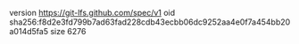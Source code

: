 version https://git-lfs.github.com/spec/v1
oid sha256:f8d2e3fd799b7ad63fad228cdb43ecbb06dc9252aa4e0f7a454bb20a014d5fa5
size 6276
